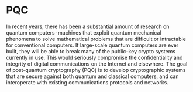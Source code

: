 # PQC

In recent years, there has been a substantial amount of research on quantum computers - machines that exploit quantum mechanical phenomena to solve mathematical problems that are difficult or intractable for conventional computers. If large-scale quantum computers are ever built, they will be able to break many of the public-key crypto systems currently in use. This would seriously compromise the confidentiality and integrity of digital communications on the Internet and elsewhere. The goal of post-quantum cryptography (PQC) is to develop cryptographic systems that are secure against both quantum and classical computers, and can interoperate with existing communications protocols and networks.

